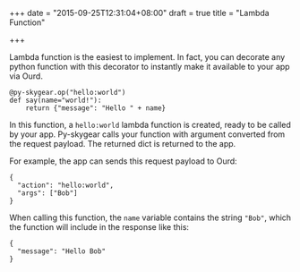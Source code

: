 +++
date = "2015-09-25T12:31:04+08:00"
draft = true
title = "Lambda Function"

+++

Lambda function is the easiest to implement. In fact, you can decorate any python function with this decorator to instantly make it available to your app via Ourd.

```
@py-skygear.op("hello:world")
def say(name="world!"):
    return {"message": "Hello " + name}
```

In this function, a `hello:world` lambda function is created, ready to be called by your app. Py-skygear calls your function with argument converted from the request payload. The returned dict is returned to the app.

For example, the app can sends this request payload to Ourd:

```
{
  "action": "hello:world",
  "args": ["Bob"]
}
```

When calling this function, the `name` variable contains the string `"Bob"`, which the function will include in the response like this:

```
{
  "message": "Hello Bob"
}
```
